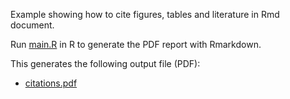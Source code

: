 Example showing how to cite figures, tables and literature in Rmd
document.

Run [main.R](main.R) in R to generate the PDF report with Rmarkdown.

This generates the following output file (PDF):
 * [citations.pdf](citations.pdf) 


